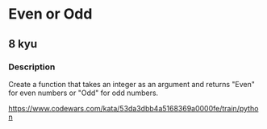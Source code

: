 # Even or Odd
## 8 kyu
### Description
Create a function that takes an integer as an argument and returns "Even" for even numbers or "Odd" for odd numbers.

https://www.codewars.com/kata/53da3dbb4a5168369a0000fe/train/python